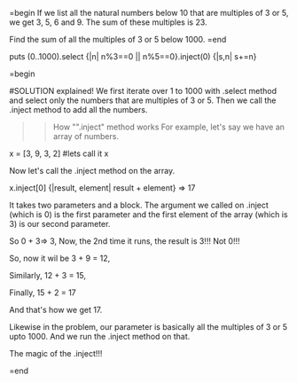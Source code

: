 =begin
If we list all the natural numbers below 10 that are multiples of 3 or 5, we get 3, 5, 6 and 9. The sum of these multiples is 23.

Find the sum of all the multiples of 3 or 5 below 1000.
=end

puts (0..1000).select {|n| n%3==0 || n%5==0}.inject(0) {|s,n| s+=n}


=begin

#SOLUTION explained!
We first iterate over 1 to 1000 with .select method and select only the numbers that are multiples of 3 or 5. Then we call the .inject method to add all the numbers. 

>>How "".inject" method works
For example, let's say we have an array of numbers.

x = [3, 9, 3, 2] #lets call it x

Now let's call the .inject method on the array.

x.inject[0] {|result, element| result + element} => 17

It takes two parameters and a block. The argument we called on .inject (which is 0) is the first parameter and the first element of the array (which is 3) is our second parameter. 

So 0 + 3=> 3,
Now, the 2nd time it runs, the result is 3!!! Not 0!!!

So, now it wil be 3 + 9 = 12,

Similarly, 12 + 3 = 15, 

Finally, 15 + 2 = 17

And that's how we get 17. 



Likewise in the problem, our parameter is basically all the multiples of 3 or 5 upto 1000. And we run the .inject method on that. 


The magic of the .inject!!!


=end

